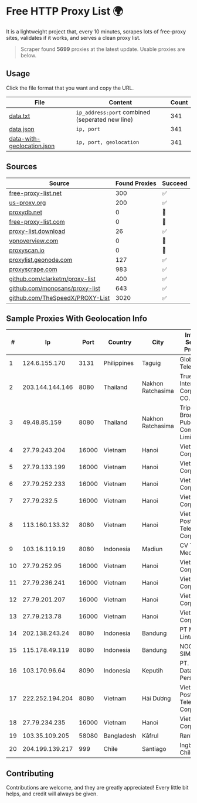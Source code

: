 
# Free HTTP Proxy List 🌍

It is a lightweight project that, every 10 minutes, scrapes lots of free-proxy sites, validates if it works, and serves a clean proxy list.


> Scraper found **5699** proxies at the latest update. Usable proxies are below.

## Usage

Click the file format that you want and copy the URL.


|File|Content|Count|
|----|-------|-----|
|[data.txt](https://raw.githubusercontent.com/themiralay/Proxy-List-World/master/data.txt)|`ip_address:port` combined (seperated new line)|341|
|[data.json](https://raw.githubusercontent.com/themiralay/Proxy-List-World/master/data.json)|`ip, port`|341|
|[data-with-geolocation.json](https://raw.githubusercontent.com/themiralay/Proxy-List-World/master/data-with-geolocation.json)|`ip, port, geolocation`|341|

## Sources

|Source|Found Proxies|Succeed|
|------|-------------|-------|
|[free-proxy-list.net](https://free-proxy-list.net)|300|✅|
|[us-proxy.org](https://www.us-proxy.org)|200|✅|
|[proxydb.net](http://proxydb.net)|0|🚫|
|[free-proxy-list.com](https://free-proxy-list.com/?page=&port=&type%5B%5D=http&type%5B%5D=https&up_time=0&search=Search)|0|🚫|
|[proxy-list.download](https://www.proxy-list.download/HTTP)|26|✅|
|[vpnoverview.com](https://vpnoverview.com/privacy/anonymous-browsing/free-proxy-servers)|0|🚫|
|[proxyscan.io](https://www.proxyscan.io)|0|🚫|
|[proxylist.geonode.com](https://proxylist.geonode.com/api/proxy-list?limit=300&page=1&sort_by=lastChecked&sort_type=desc&protocols=http,https)|127|✅|
|[proxyscrape.com](https://api.proxyscrape.com/v2/?request=displayproxies&protocol=http&timeout=10000&country=all&ssl=all&anonymity=all)|983|✅|
|[github.com/clarketm/proxy-list](https://raw.githubusercontent.com/clarketm/proxy-list/master/proxy-list-raw.txt)|400|✅|
|[github.com/monosans/proxy-list](https://raw.githubusercontent.com/monosans/proxy-list/main/proxies/http.txt)|643|✅|
|[github.com/TheSpeedX/PROXY-List](https://raw.githubusercontent.com/TheSpeedX/PROXY-List/master/http.txt)|3020|✅|


## Sample Proxies With Geolocation Info

|#|Ip|Port|Country|City|Internet Service Provider|
|-|--|----|-------|----|-------------------------|
|1|124.6.155.170|3131|Philippines|Taguig|Globe Telecom|
|2|203.144.144.146|8080|Thailand|Nakhon Ratchasima|True Internet Corporation CO. Ltd.|
|3|49.48.85.159|8080|Thailand|Nakhon Ratchasima|Triple T Broadband Public Company Limited|
|4|27.79.243.204|16000|Vietnam|Hanoi|Viettel Corporation|
|5|27.79.133.199|16000|Vietnam|Hanoi|Viettel Corporation|
|6|27.79.252.233|16000|Vietnam|Hanoi|Viettel Corporation|
|7|27.79.232.5|16000|Vietnam|Hanoi|Viettel Corporation|
|8|113.160.133.32|8080|Vietnam|Hanoi|VietNam Post and Telecom Corporation|
|9|103.16.119.19|8080|Indonesia|Madiun|CV Trustnet Media|
|10|27.79.252.95|16000|Vietnam|Hanoi|Viettel Corporation|
|11|27.79.236.241|16000|Vietnam|Hanoi|Viettel Corporation|
|12|27.79.201.207|16000|Vietnam|Hanoi|Viettel Corporation|
|13|27.79.213.78|16000|Vietnam|Hanoi|Viettel Corporation|
|14|202.138.243.24|8080|Indonesia|Bandung|PT Melvar Lintasnusa|
|15|115.178.49.119|8080|Indonesia|Bandung|NOC SIMAYA|
|16|103.170.96.64|8090|Indonesia|Keputih|PT. Global Data Akses Persada|
|17|222.252.194.204|8080|Vietnam|Hải Dương|VietNam Post and Telecom Corporation|
|18|27.79.234.235|16000|Vietnam|Hanoi|Viettel Corporation|
|19|103.35.109.205|58080|Bangladesh|Kāfrul|Ranks ITT|
|20|204.199.139.217|999|Chile|Santiago|Ingbell Chile SPA|



## Contributing

Contributions are welcome, and they are greatly appreciated! Every
little bit helps, and credit will always be given.

